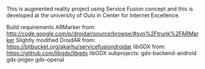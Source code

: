 This is augmented reality project using Service Fusion concept and this is developed at the university of Oulu in Center for Internet Excellence.

Build requirements
ARMarker from: http://code.google.com/p/droidar/source/browse/#svn%2Ftrunk%2FARMarker
Slightly modified DroidAR from: https://bitbucket.org/akarhu/servicefusiondroidar
libGDX from: https://github.com/libgdx/libgdx
	libGDX subprojects:
		gdx-backend-android
		gdx-jnigen
		gdx-openal
